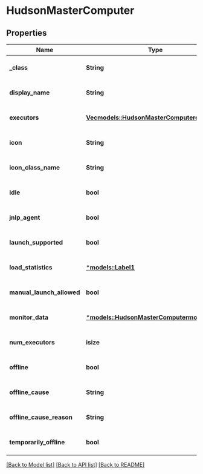 # HudsonMasterComputer

## Properties
Name | Type | Description | Notes
------------ | ------------- | ------------- | -------------
**_class** | **String** |  | [optional] [default to None]
**display_name** | **String** |  | [optional] [default to None]
**executors** | [**Vec<models::HudsonMasterComputerexecutors>**](HudsonMasterComputerexecutors.md) |  | [optional] [default to None]
**icon** | **String** |  | [optional] [default to None]
**icon_class_name** | **String** |  | [optional] [default to None]
**idle** | **bool** |  | [optional] [default to None]
**jnlp_agent** | **bool** |  | [optional] [default to None]
**launch_supported** | **bool** |  | [optional] [default to None]
**load_statistics** | [***models::Label1**](Label1.md) |  | [optional] [default to None]
**manual_launch_allowed** | **bool** |  | [optional] [default to None]
**monitor_data** | [***models::HudsonMasterComputermonitorData**](HudsonMasterComputermonitorData.md) |  | [optional] [default to None]
**num_executors** | **isize** |  | [optional] [default to None]
**offline** | **bool** |  | [optional] [default to None]
**offline_cause** | **String** |  | [optional] [default to None]
**offline_cause_reason** | **String** |  | [optional] [default to None]
**temporarily_offline** | **bool** |  | [optional] [default to None]

[[Back to Model list]](../README.md#documentation-for-models) [[Back to API list]](../README.md#documentation-for-api-endpoints) [[Back to README]](../README.md)


